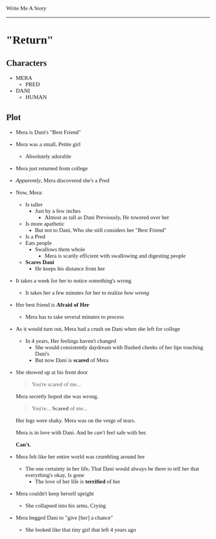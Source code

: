 <style>
    body {
        font-size: 15px;
        font-family: verdana;
    };
</style>

Write Me A Story
****************
"Return"
========

Characters
----------
- MERA
    - PRED
- DANI
    - HUMAN

Plot
----
- Mera is Dani's "Best Friend"
- Mera was a small,
    Petite girl
    - Absolutely adorable
- Mera just returned from college
- _Apparently_,
    Mera discovered she's a Pred
- Now,
    Mera:
    - Is taller
        - Just by a few inches
            - Almost as tall as Dani
                Previously,
                    He towered over her
    - Is more apathetic
        - But not to Dani,
            Who she still considers her "Best Friend"
    - Is a Pred
    - Eats people
        - Swallows them whole
            - Mera is scarily efficient with swallowing and digesting people
    - __Scares Dani__
        - He keeps his distance from her
- It takes a week for her to notice something's wrong
    - It takes her a few minutes for her to realize _how wrong_
- Her best friend is __Afraid of Her__
    - Mera has to take several minutes to process
- As it would turn out,
    Mera had a crush on Dani when she left for college
    - In 4 years,
        Her feelings haven't changed
        - She would consistently daydream with flushed cheeks of her lips touching Dani's
        - But now Dani is __scared__ of Mera
- She showed up at his front door
    > You're scared of me...

    Mera secretly hoped she was wrong.

    > You're...
    __Scared__ of me...

    Her legs were shaky.
    Mera was on the verge of tears.

    Mera is in love with Dani.
    And he _can't_ feel safe with her.
    
    __Can't.__
- Mera felt like her entire world was crumbling around her
    - The one certainty in her life,
        That Dani would always be there to tell her that everything's okay,
        Is gone
        - The love of her life is __terrified__ of her
- Mera couldn't keep herself upright
    - She collapsed into his arms,
        Crying
- Mera begged Dani to "give [her] a chance"
    - She looked like that tiny girl that left 4 years ago